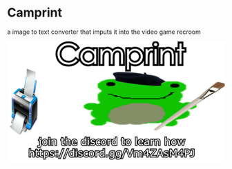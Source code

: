 # Camprint
a image to text converter that imputs it into the video game recroom


![banner](https://github.com/CampinRat/Camprint/blob/main/images/banner.png)
